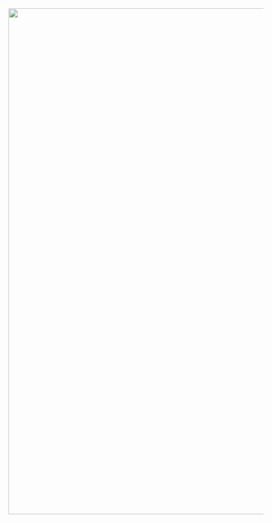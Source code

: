 <img width="1000" src="https://user-images.githubusercontent.com/70894065/100443828-c2e37100-30ed-11eb-8a22-d8ddae480626.png"/>
